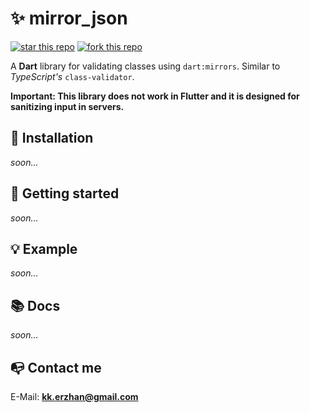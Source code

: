 # ✨ mirror_json

[![star this repo](https://githubbadges.com/star.svg?user=kekland&repo=class_validator&style=flat)](https://github.com/kekland/class_validator)
[![fork this repo](https://githubbadges.com/fork.svg?user=kekland&repo=class_validator&style=flat)](https://github.com/kekland/class_validator/fork)

A **Dart** library for validating classes using `dart:mirrors`. Similar to *TypeScript's* `class-validator`.

**Important: This library does not work in Flutter and it is designed for sanitizing input in servers.**

## 🔨 Installation

*soon...*

## 🔮 Getting started

*soon...*

## 💡 Example

*soon...*

## 📚 Docs

*soon...*

## 📭 Contact me

E-Mail: **kk.erzhan@gmail.com**